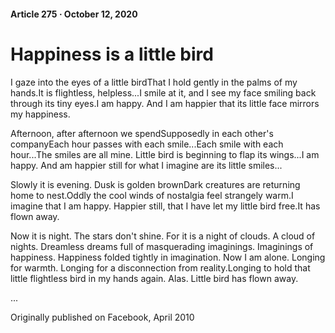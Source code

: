 #### Article 275 · October 12, 2020

# Happiness is a little bird

I gaze into the eyes of a little birdThat I hold gently in the palms of my hands.It is flightless, helpless...I smile at it, and I see my face smiling back through its tiny eyes.I am happy. And I am happier that its little face mirrors my happiness.

Afternoon, after afternoon we spendSupposedly in each other's companyEach hour passes with each smile...Each smile with each hour...The smiles are all mine. Little bird is beginning to flap its wings...I am happy. And am happier still for what I imagine are its little smiles...

Slowly it is evening. Dusk is golden brownDark creatures are returning home to nest.Oddly the cool winds of nostalgia feel strangely warm.I imagine that I am happy. Happier still, that I have let my little bird free.It has flown away.

Now it is night. The stars don't shine. For it is a night of clouds. A cloud of nights. Dreamless dreams full of masquerading imaginings. Imaginings of happiness. Happiness folded tightly in imagination. Now I am alone. Longing for warmth. Longing for a disconnection from reality.Longing to hold that little flightless bird in my hands again. Alas. Little bird has flown away.

...

Originally published on Facebook, April 2010